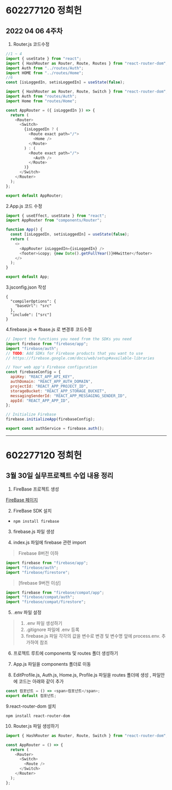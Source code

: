 # 602277120 정희헌

## 2022 04 06 4주차

1. Router.js 코드수정

```javascript
//1 ~ 4
import { useState } from "react";
import { HashRouter as Router, Route, Routes } from "react-router-dom";
import Auth from "../routes/Auth";
import HOME from "../routes/Home";
//6
const [isLoggedIn, setisLoggedIn] = useState(false);

import { HashRouter as Router, Route, Switch } from "react-router-dom";
import Auth from "routes/Auth";
import Home from "routes/Home";

const AppRouter = ({ isLoggedIn }) => {
  return (
    <Router>
      <Switch>
        {isLoggedIn ? (
          <Route exact path="/">
            <Home />
          </Route>
        ) : (
          <Route exact path="/">
            <Auth />
          </Route>
        )}
      </Switch>
    </Router>
  );
};

export default AppRouter;
```

2.App.js 코드 수정

```javascript
import { useEffect, useState } from "react";
import AppRouter from "components/Router";

function App() {
  const [isLoggedIn, setisLoggedIn] = useState(false);
  return (
    <>
      <AppRouter isLoggedIn={isLoggedIn} />
      <footer>&copy; {new Date().getFullYear()}HHwitter</footer>
    </>
  );
}

export default App;
```

3.jsconfig.json 작성

```
{
  "compilerOptions": {
    "baseUrl": "src"
  },
  "include": ["src"]
}
```

4.firebase.js => fbase.js 로 변경후 코드수정

```javascript
// Import the functions you need from the SDKs you need
import firebase from "firebase/app";
import "firebase/auth";
// TODO: Add SDKs for Firebase products that you want to use
// https://firebase.google.com/docs/web/setup#available-libraries

// Your web app's Firebase configuration
const firebaseConfig = {
  apiKey: "REACT_APP_API_KEY",
  authDomain: "REACT_APP_AUTH_DOMAIN",
  projectId: "REACT_APP_PROJECT_ID",
  storageBucket: "REACT_APP_STORAGE_BUCKET",
  messagingSenderId: "REACT_APP_MESSAGING_SENDER_ID",
  appId: "REACT_APP_APP_ID",
};

// Initialize Firebase
firebase.initializeApp(firebaseConfig);

export const authService = firebase.auth();
```

---

# 602277120 정희헌

## 3월 30일 실무프로젝트 수업 내용 정리

1.  FireBase 프로젝트 생성

[FireBase 페이지](https://firebase.google.com/ "Firebase link")

2.  FireBase SDK 설치

- <pre><code>npm install firebase</code></pre>

3.  firebase.js 파일 생성

4.  index.js 파일에 firebase 관련 import

> Firebase 8버전 이하

```javascript
import firebase from "firebase/app";
import "firebase/auth";
import "firebase/firestore";
```

> [firebase 9버전 이상]

```javascript
import firebase from "firebase/compat/app";
import "firebase/compat/auth";
import "firebase/compat/firestore";
```

5.  .env 파일 설정

> 1.  .env 파일 생성하기
> 2.  .gitignore 파일에 .env 등록
> 3.  firebase.js 파일 각각의 값을 변수로 변경 및 변수명 앞에 process.env. 추가하여 참조

6.  프로젝트 루트에 components 및 routes 폴더 생성하기

7.  App.js 파일을 components 폴더로 이동
8.  EditProfile.js, Auth.js, Home.js, Profile.js 파일을 routes 폴더에 생성 , 파일안에 코드는 아래와 같이 추가

```javascript
const 컴포넌트 = () => <span>컴포넌트</span>;
export default 컴포넌트;
```

9.react-router-dom 설치

```
npm install react-router-dom
```

10. Router.js 파일 생성하기

```javascript
import { HashRouter as Router, Route, Switch } from "react-router-dom";

const AppRouter = () => {
  return (
    <Router>
      <Switch>
        <Route />
      </Switch>
    </Router>
  );
};
```
